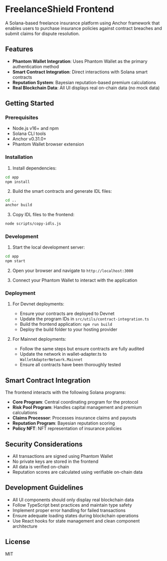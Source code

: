 # FreelanceShield Frontend

A Solana-based freelance insurance platform using Anchor framework that enables users to purchase insurance policies against contract breaches and submit claims for dispute resolution.

## Features

- **Phantom Wallet Integration**: Uses Phantom Wallet as the primary authentication method
- **Smart Contract Integration**: Direct interactions with Solana smart contracts
- **Reputation System**: Bayesian reputation-based premium calculations
- **Real Blockchain Data**: All UI displays real on-chain data (no mock data)

## Getting Started

### Prerequisites

- Node.js v16+ and npm
- Solana CLI tools
- Anchor v0.31.0+
- Phantom Wallet browser extension

### Installation

1. Install dependencies:

```bash
cd app
npm install
```

2. Build the smart contracts and generate IDL files:

```bash
cd ..
anchor build
```

3. Copy IDL files to the frontend:

```bash
node scripts/copy-idls.js
```

### Development

1. Start the local development server:

```bash
cd app
npm start
```

2. Open your browser and navigate to `http://localhost:3000`

3. Connect your Phantom Wallet to interact with the application

### Deployment

1. For Devnet deployments:
   - Ensure your contracts are deployed to Devnet
   - Update the program IDs in `src/utils/contract-integration.ts`
   - Build the frontend application: `npm run build`
   - Deploy the build folder to your hosting provider

2. For Mainnet deployments:
   - Follow the same steps but ensure contracts are fully audited
   - Update the network in wallet-adapter.ts to `WalletAdapterNetwork.Mainnet`
   - Ensure all contracts have been thoroughly tested

## Smart Contract Integration

The frontend interacts with the following Solana programs:

- **Core Program**: Central coordinating program for the protocol
- **Risk Pool Program**: Handles capital management and premium calculations
- **Claims Processor**: Processes insurance claims and payouts
- **Reputation Program**: Bayesian reputation scoring
- **Policy NFT**: NFT representation of insurance policies

## Security Considerations

- All transactions are signed using Phantom Wallet
- No private keys are stored in the frontend
- All data is verified on-chain
- Reputation scores are calculated using verifiable on-chain data

## Development Guidelines

- All UI components should only display real blockchain data
- Follow TypeScript best practices and maintain type safety
- Implement proper error handling for failed transactions
- Ensure adequate loading states during blockchain operations
- Use React hooks for state management and clean component architecture

## License

MIT
